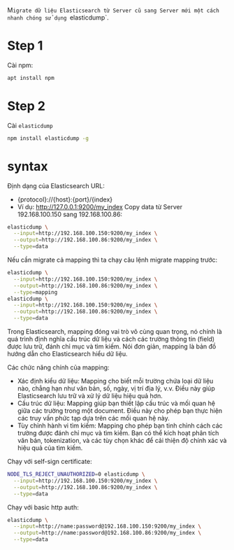 
M`igrate dữ liệu Elasticsearch từ Server cũ sang Server mới một cách nhanh chóng sử dụng `elasticdump`.
# Step 1 
Cài npm:
```bash
apt install npm
```
# Step 2
Cài `elasticdump`
```bash
npm install elasticdump -g
```
# syntax
Định dạng của Elasticsearch URL:
- {protocol}://{host}:{port}/{index}
- Ví dụ: http://127.0.0.1:9200/my_index
Copy data từ Server 192.168.100.150 sang 192.168.100.86:  
```bash
elasticdump \
  --input=http://192.168.100.150:9200/my_index \
  --output=http://192.168.100.86:9200/my_index \
  --type=data
```
Nếu cần migrate cả mapping thì ta chạy câu lệnh migrate mapping trước:  
```bash
elasticdump \
  --input=http://192.168.100.150:9200/my_index \
  --output=http://192.168.100.86:9200/my_index \
  --type=mapping
elasticdump \
  --input=http://192.168.100.150:9200/my_index \
  --output=http://192.168.100.86:9200/my_index \
  --type=data
```
Trong Elasticsearch, mapping đóng vai trò vô cùng quan trọng, nó chính là quá trình định nghĩa cấu trúc dữ liệu và cách các trường thông tin (field) được lưu trữ, đánh chỉ mục và tìm kiếm. Nói đơn giản, mapping là bản đồ hướng dẫn cho Elasticsearch hiểu dữ liệu.  
  
Các chức năng chính của mapping:  
- Xác định kiểu dữ liệu: Mapping cho biết mỗi trường chứa loại dữ liệu nào, chẳng hạn như văn bản, số, ngày, vị trí địa lý, v.v. Điều này giúp Elasticsearch lưu trữ và xử lý dữ liệu hiệu quả hơn.
- Cấu trúc dữ liệu: Mapping giúp bạn thiết lập cấu trúc và mối quan hệ giữa các trường trong một document. Điều này cho phép bạn thực hiện các truy vấn phức tạp dựa trên các mối quan hệ này.
- Tùy chỉnh hành vi tìm kiếm: Mapping cho phép bạn tinh chỉnh cách các trường được đánh chỉ mục và tìm kiếm. Bạn có thể kích hoạt phân tích văn bản, tokenization, và các tùy chọn khác để cải thiện độ chính xác và hiệu quả của tìm kiếm.
  
Chạy với self-sign certificate:
```bash
NODE_TLS_REJECT_UNAUTHORIZED=0 elasticdump \
  --input=http://192.168.100.150:9200/my_index \
  --output=http://192.168.100.86:9200/my_index \
  --type=data
```
Chạy với basic http auth:  
```bash
elasticdump \
  --input=http://name:password@192.168.100.150:9200/my_index \
  --output=http://name:password@192.168.100.86:9200/my_index \
  --type=data
```



